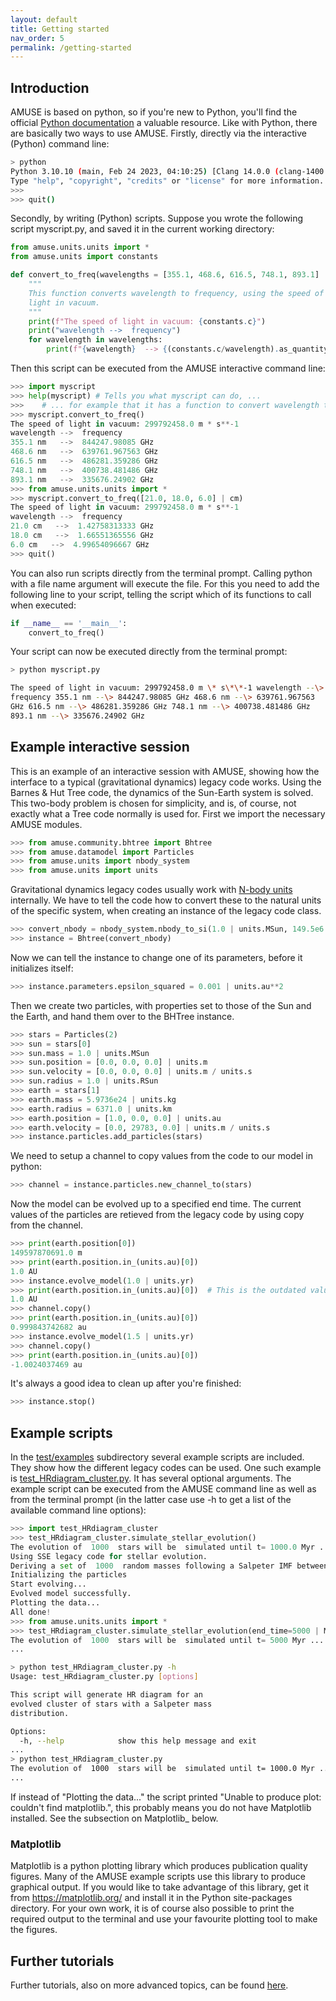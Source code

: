 ```yaml
---
layout: default
title: Getting started
nav_order: 5
permalink: /getting-started
---
```


## Introduction

AMUSE is based on python, so if you're new to Python, you'll find the
official [Python documentation](http://docs.python.org/) a valuable
resource. Like with Python, there are basically two ways to use AMUSE.
Firstly, directly via the interactive (Python) command line:

```bash
> python
Python 3.10.10 (main, Feb 24 2023, 04:10:25) [Clang 14.0.0 (clang-1400.0.29.202)] on darwin
Type "help", "copyright", "credits" or "license" for more information.
>>> 
>>> quit()    
```

Secondly, by writing (Python) scripts. Suppose you wrote the following
script myscript.py, and saved it in the current working directory:

```python
from amuse.units.units import *
from amuse.units import constants

def convert_to_freq(wavelengths = [355.1, 468.6, 616.5, 748.1, 893.1] | nano(m)):
    """
    This function converts wavelength to frequency, using the speed of
    light in vacuum.
    """
    print(f"The speed of light in vacuum: {constants.c}")
    print("wavelength -->  frequency")
    for wavelength in wavelengths:
        print(f"{wavelength}  --> {(constants.c/wavelength).as_quantity_in(giga(Hz))}")
```

Then this script can be executed from the AMUSE interactive command
line:

```python
>>> import myscript
>>> help(myscript) # Tells you what myscript can do, ...
>>>    # ... for example that it has a function to convert wavelength to frequency.
>>> myscript.convert_to_freq()
The speed of light in vacuum: 299792458.0 m * s**-1
wavelength -->  frequency
355.1 nm   -->  844247.98085 GHz
468.6 nm   -->  639761.967563 GHz
616.5 nm   -->  486281.359286 GHz
748.1 nm   -->  400738.481486 GHz
893.1 nm   -->  335676.24902 GHz
>>> from amuse.units.units import *
>>> myscript.convert_to_freq([21.0, 18.0, 6.0] | cm)
The speed of light in vacuum: 299792458.0 m * s**-1
wavelength -->  frequency
21.0 cm   -->  1.42758313333 GHz
18.0 cm   -->  1.66551365556 GHz
6.0 cm   -->  4.99654096667 GHz
>>> quit()
```

You can also run scripts directly from the terminal prompt. Calling
python with a file name argument will execute the file. For
this you need to add the following line to your script, telling the
script which of its functions to call when executed:

```python
if __name__ == '__main__':
    convert_to_freq()
```

Your script can now be executed directly from the terminal prompt:

```bash
> python myscript.py

The speed of light in vacuum: 299792458.0 m \* s\*\*-1 wavelength --\>
frequency 355.1 nm --\> 844247.98085 GHz 468.6 nm --\> 639761.967563
GHz 616.5 nm --\> 486281.359286 GHz 748.1 nm --\> 400738.481486 GHz
893.1 nm --\> 335676.24902 GHz
```
## Example interactive session

This is an example of an interactive session with AMUSE, showing how the
interface to a typical (gravitational dynamics) legacy code works. Using
the Barnes & Hut Tree code, the dynamics of the Sun-Earth system is
solved. This two-body problem is chosen for simplicity, and is, of
course, not exactly what a Tree code normally is used for. First we
import the necessary AMUSE modules.

```python
>>> from amuse.community.bhtree import Bhtree
>>> from amuse.datamodel import Particles
>>> from amuse.units import nbody_system
>>> from amuse.units import units
```

Gravitational dynamics legacy codes usually work with [N-body
units](https://en.wikipedia.org/wiki/N-body_units) internally. We have
to tell the code how to convert these to the natural units of the
specific system, when creating an instance of the legacy code class.

```python
>>> convert_nbody = nbody_system.nbody_to_si(1.0 | units.MSun, 149.5e6 | units.km)
>>> instance = Bhtree(convert_nbody)
```

Now we can tell the instance to change one of its parameters, before it
initializes itself:

```python
>>> instance.parameters.epsilon_squared = 0.001 | units.au**2
```

Then we create two particles, with properties set to those of the Sun
and the Earth, and hand them over to the BHTree instance.

```python
>>> stars = Particles(2)
>>> sun = stars[0]
>>> sun.mass = 1.0 | units.MSun
>>> sun.position = [0.0, 0.0, 0.0] | units.m
>>> sun.velocity = [0.0, 0.0, 0.0] | units.m / units.s
>>> sun.radius = 1.0 | units.RSun
>>> earth = stars[1]
>>> earth.mass = 5.9736e24 | units.kg
>>> earth.radius = 6371.0 | units.km 
>>> earth.position = [1.0, 0.0, 0.0] | units.au
>>> earth.velocity = [0.0, 29783, 0.0] | units.m / units.s
>>> instance.particles.add_particles(stars)
```

We need to setup a channel to copy values from the code to our model in
python:

```python
>>> channel = instance.particles.new_channel_to(stars)
```

Now the model can be evolved up to a specified end time. The current
values of the particles are retieved from the legacy code by using copy
from the channel.

```python
>>> print(earth.position[0])
149597870691.0 m
>>> print(earth.position.in_(units.au)[0])
1.0 AU
>>> instance.evolve_model(1.0 | units.yr)
>>> print(earth.position.in_(units.au)[0])  # This is the outdated value! (should update_particles first)
1.0 AU
>>> channel.copy()
>>> print(earth.position.in_(units.au)[0])
0.999843742682 au
>>> instance.evolve_model(1.5 | units.yr)
>>> channel.copy()
>>> print(earth.position.in_(units.au)[0])
-1.0024037469 au
```

It's always a good idea to clean up after you're finished:

```python
>>> instance.stop()
```

## Example scripts

In the
[test/examples](https://github.com/amusecode/amuse/tree/master/examples)
subdirectory several example scripts are included. They show how the
different legacy codes can be used. One such example is
[test\_HRdiagram\_cluster.py](https://github.com/amusecode/amuse/blob/master/examples/applications/test_HRdiagram_cluster.py).
It has several optional arguments. The example script can be executed
from the AMUSE command line as well as from the terminal prompt (in the
latter case use -h to get a list of the available command line options):

```python
>>> import test_HRdiagram_cluster
>>> test_HRdiagram_cluster.simulate_stellar_evolution()
The evolution of  1000  stars will be  simulated until t= 1000.0 Myr ...
Using SSE legacy code for stellar evolution.
Deriving a set of  1000  random masses following a Salpeter IMF between 0.1 and 125 MSun (alpha = -2.35).
Initializing the particles
Start evolving...
Evolved model successfully.
Plotting the data...
All done!
>>> from amuse.units.units import *
>>> test_HRdiagram_cluster.simulate_stellar_evolution(end_time=5000 | Myr)
The evolution of  1000  stars will be  simulated until t= 5000 Myr ...
...
```

```bash
> python test_HRdiagram_cluster.py -h
Usage: test_HRdiagram_cluster.py [options]

This script will generate HR diagram for an 
evolved cluster of stars with a Salpeter mass 
distribution.

Options:
  -h, --help            show this help message and exit
...
> python test_HRdiagram_cluster.py
The evolution of  1000  stars will be  simulated until t= 1000.0 Myr ...
...
```

If instead of "Plotting the data..." the script printed "Unable to
produce plot: couldn't find matplotlib.", this probably means you do not
have Matplotlib installed. See the subsection on Matplotlib\_ below.

### Matplotlib

Matplotlib is a python plotting library which produces publication
quality figures. Many of the AMUSE example scripts use this library to
produce graphical output. If you would like to take advantage of this
library, get it from <https://matplotlib.org/> and install it in the
Python site-packages directory. For your own work, it is of course also
possible to print the required output to the terminal and use your
favourite plotting tool to make the figures.


## Further tutorials

Further tutorials, also on more advanced topics, can be found [here](https://amuse.readthedocs.io/en/latest/tutorial/index.html).
